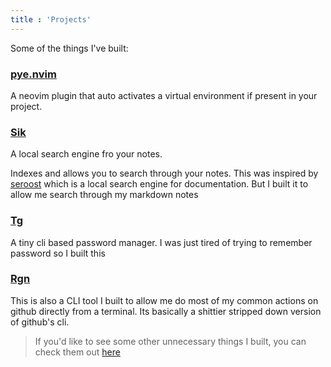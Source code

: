 ```yaml
---
title : 'Projects'
---
```


Some of the things I've built:

### **[pye.nvim](https://github.com/musaubrian/pye.nvim)**
A neovim plugin that auto activates a virtual environment if present in your project.


### **[Sik](https://github.com/musaubrian)**
A local search engine fro your notes.

Indexes and allows you to search through your notes.
This was inspired by [seroost](https://github.com/tsoding/seroost) which is a local search engine for documentation.
But I built it to allow me search through my markdown notes


### **[Tg](https://github.com/musaubrian/tg)**
A tiny cli based password manager.
I was just tired of trying to remember password so I built this

### **[Rgn](https://github.com/musaubrian/rgn)**
This is also a CLI tool I built to allow me do most of my common actions on github directly from a terminal.
Its basically a shittier stripped down version of github's cli.



> If you'd like to see some other unnecessary things I built, you can check them out [here](https://github.com/musaubrian?tab=repositories)

